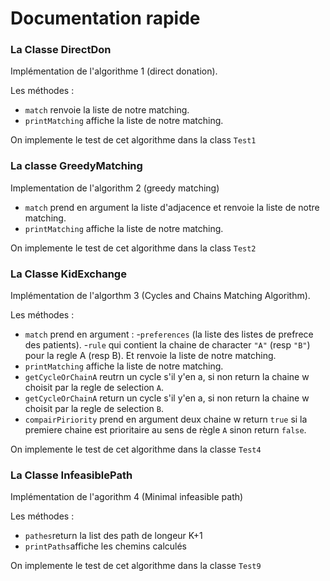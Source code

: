
# Documentation rapide

### La Classe DirectDon

Implémentation de l'algorithme 1 (direct donation).

Les méthodes :
- `match` renvoie la liste de notre matching.
- `printMatching` affiche la liste de notre matching.

On implemente le test de cet algorithme dans la class `Test1`

### La classe GreedyMatching 

Implementation de l'algorithm 2 (greedy matching)

- `match` prend en argument la liste d'adjacence et renvoie la liste de notre matching.
- `printMatching` affiche la liste de notre matching.

On implemente le test de cet algorithme dans la class `Test2`

### La Classe KidExchange

Implémentation de l'algorthm 3 (Cycles and Chains Matching Algorithm).

Les méthodes :
- `match` prend en argument :
    -`preferences` (la liste des listes de prefrece des patients).
    -`rule` qui contient la chaine de character `"A"` (resp `"B"`) pour la regle A (resp B).
    Et renvoie la liste de notre matching.
- `printMatching` affiche la liste de notre matching.
- `getCycleOrChainA` reutrn un cycle s'il y'en a, si non  return la chaine w choisit par la regle de selection `A`.
- `getCycleOrChainA` return un cycle s'il y'en a, si non  return la chaine w choisit par la regle de selection `B`.
- `compairPiriority` prend en argument deux chaine w return `true` si la premiere chaine est prioritaire au sens de règle `A` sinon return `false`.

On implemente le test de cet algorithme dans la classe `Test4`

### La Classe InfeasiblePath 

Implémentation de l'agorithm 4 (Minimal infeasible path)

Les méthodes :
- `pathes`return la list des path de longeur K+1
- `printPaths`affiche les chemins calculés 

On implemente le test de cet algorithme dans la classe `Test9`
